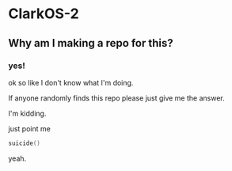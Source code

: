 # ClarkOS-2

## Why am I making a repo for this? 

### yes!

ok so like I don't know what I'm doing.

If anyone randomly finds this repo please just give me the answer.

I'm kidding.

just point me

```swift
suicide()
```

yeah.
